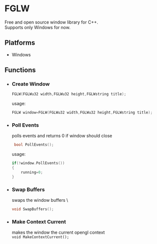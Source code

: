 # FGLW
Free and open source window library for C++. \
Supports only Windows for now.

## Platforms
- Windows
## Functions

- ### Create Window 
    ```c++
    FGLW(FGLWu32 width,FGLWu32 height,FGLWstring title);
    ``` 
    usage: 
    ```c++ 
    FGLW window=FGLW(FGLWu32 width,FGLWu32 height,FGLWstring title);
    ```
- ### Poll Events 
    polls events and returns 0 if window should close 
    ```c++
     bool PollEvents();
    ``` 
    usage: 
    ``` c++
    if(!window.PollEvents()) 
    {     
        running=0;
    } 
    ```
- ### Swap Buffers
    swaps the window buffers \
    ``` c++
    void SwapBuffers();
    ``` 
- ### Make Context Current
    makes the window the current opengl context \
    `void MakeContextCurrent();`
